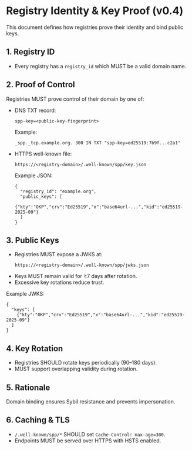 # Registry Identity & Key Proof (v0.4)

This document defines how registries prove their identity and bind public keys.

## 1. Registry ID

- Every registry has a `registry_id` which MUST be a valid domain name.

## 2. Proof of Control

Registries MUST prove control of their domain by one of:

- DNS TXT record:  
  ```
  spp-key=<public-key-fingerprint>
  ```
  Example:  
  ```
  _spp._tcp.example.org. 300 IN TXT "spp-key=ed25519:7b9f...c2a1"
  ```
- HTTPS well-known file:  
  ```
  https://<registry-domain>/.well-known/spp/key.json
  ```
  Example JSON:  
  ```
  {
    "registry_id": "example.org",
    "public_keys": [
      {"kty":"OKP","crv":"Ed25519","x":"base64url-...","kid":"ed25519-2025-09"}
    ]
  }
  ```

## 3. Public Keys

- Registries MUST expose a JWKS at:
  ```
  https://<registry-domain>/.well-known/spp/jwks.json
  ```
- Keys MUST remain valid for ≥7 days after rotation.
- Excessive key rotations reduce trust.

Example JWKS:  
```
{
  "keys": [
    {"kty":"OKP","crv":"Ed25519","x":"base64url-...","kid":"ed25519-2025-09"}
  ]
}
```

## 4. Key Rotation

- Registries SHOULD rotate keys periodically (90–180 days).
- MUST support overlapping validity during rotation.

## 5. Rationale

Domain binding ensures Sybil resistance and prevents impersonation.

## 6. Caching & TLS

- `/.well-known/spp/*` SHOULD set `Cache-Control: max-age=300`.
- Endpoints MUST be served over HTTPS with HSTS enabled.